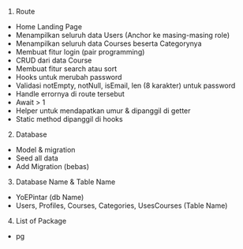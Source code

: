 1. Route

- Home Landing Page
- Menampilkan seluruh data Users (Anchor ke masing-masing role)
- Menampilkan seluruh data Courses beserta Categorynya
- Membuat fitur login (pair programming)
- CRUD dari data Course
- Membuat fitur search atau sort
- Hooks untuk merubah password
- Validasi notEmpty, notNull, isEmail, len (8 karakter) untuk password
- Handle errornya di route tersebut
- Await > 1
- Helper untuk mendapatkan umur & dipanggil di getter
- Static method dipanggil di hooks

2. Database

- Model & migration
- Seed all data
- Add Migration (bebas)

3. Database Name & Table Name

- YoEPintar (db Name)
- Users, Profiles, Courses, Categories, UsesCourses (Table Name)

4. List of Package

- pg
